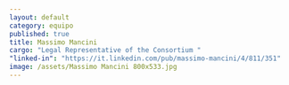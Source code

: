 ```yaml
---
layout: default
category: equipo
published: true
title: Massimo Mancini
cargo: "Legal Representative of the Consortium "
"linked-in": "https://it.linkedin.com/pub/massimo-mancini/4/811/351"
image: /assets/Massimo Mancini 800x533.jpg
---
```



